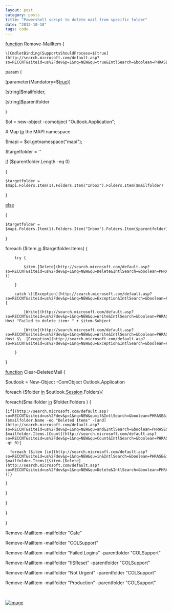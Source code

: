 ```yaml
---
layout: post
category: posts
title: "Powershell script to delete mail from specific folder"
date: "2012-10-18"
tags: code
---
```


[function](http://search.microsoft.com/default.asp?so=RECCNT&siteid=us%2Fdev&p=1&nq=NEW&qu=function&IntlSearch=&boolean=PHRASE&ig=01&i=09&i=99)         Remove-MailItem {            

	\[CmdletBinding(SupportsShouldProcess=$[true](http://search.microsoft.com/default.asp?so=RECCNT&siteid=us%2Fdev&p=1&nq=NEW&qu=true&IntlSearch=&boolean=PHRASE&ig=01&i=09&i=99))\]            

param (            

 \[parameter(Mandatory=$[true](http://search.microsoft.com/default.asp?so=RECCNT&siteid=us%2Fdev&p=1&nq=NEW&qu=true&IntlSearch=&boolean=PHRASE&ig=01&i=09&i=99))\]            

 \[string\]$mailfolder,                    

 \[string\]$parentfolder                                 

)            

$ol = new-object -comobject "Outlook.Application";

\# Map [to](http://search.microsoft.com/default.asp?so=RECCNT&siteid=us%2Fdev&p=1&nq=NEW&qu=to&IntlSearch=&boolean=PHRASE&ig=01&i=09&i=99) the MAPI namespace

$mapi = $ol.getnamespace("mapi");

$targetfolder  = ''

[if](http://search.microsoft.com/default.asp?so=RECCNT&siteid=us%2Fdev&p=1&nq=NEW&qu=if&IntlSearch=&boolean=PHRASE&ig=01&i=09&i=99) ($parentfolder.Length -eq 0)

{

	$targetfolder = $mapi.Folders.Item(1).Folders.Item("Inbox").Folders.Item($mailfolder)

}

[else](http://search.microsoft.com/default.asp?so=RECCNT&siteid=us%2Fdev&p=1&nq=NEW&qu=else&IntlSearch=&boolean=PHRASE&ig=01&i=09&i=99)

{

	$targetfolder = $mapi.Folders.Item(1).Folders.Item("Inbox").Folders.Item($parentfolder).Folders.Item($mailfolder)

}

foreach ($item [in](http://search.microsoft.com/default.asp?so=RECCNT&siteid=us%2Fdev&p=1&nq=NEW&qu=in&IntlSearch=&boolean=PHRASE&ig=01&i=09&i=99) $targetfolder.Items)  {     

		try {

			$item.[Delete](http://search.microsoft.com/default.asp?so=RECCNT&siteid=us%2Fdev&p=1&nq=NEW&qu=Delete&IntlSearch=&boolean=PHRASE&ig=01&i=09&i=99)()       

		}

		catch \[[Exception](http://search.microsoft.com/default.asp?so=RECCNT&siteid=us%2Fdev&p=1&nq=NEW&qu=Exception&IntlSearch=&boolean=PHRASE&ig=01&i=09&i=99)\]{

			[Write](http://search.microsoft.com/default.asp?so=RECCNT&siteid=us%2Fdev&p=1&nq=NEW&qu=Write&IntlSearch=&boolean=PHRASE&ig=01&i=09&i=99)\-Host "Failed to delete item: " + $item.Subject

			[Write](http://search.microsoft.com/default.asp?so=RECCNT&siteid=us%2Fdev&p=1&nq=NEW&qu=Write&IntlSearch=&boolean=PHRASE&ig=01&i=09&i=99)\-Host $\_.[Exception](http://search.microsoft.com/default.asp?so=RECCNT&siteid=us%2Fdev&p=1&nq=NEW&qu=Exception&IntlSearch=&boolean=PHRASE&ig=01&i=09&i=99).ToString()

		}

}

[function](http://search.microsoft.com/default.asp?so=RECCNT&siteid=us%2Fdev&p=1&nq=NEW&qu=function&IntlSearch=&boolean=PHRASE&ig=01&i=09&i=99) Clear-DeletedMail {            

$outlook = New-Object -ComObject Outlook.Application            

foreach ($folder [in](http://search.microsoft.com/default.asp?so=RECCNT&siteid=us%2Fdev&p=1&nq=NEW&qu=in&IntlSearch=&boolean=PHRASE&ig=01&i=09&i=99) $outlook.[Session](http://search.microsoft.com/default.asp?so=RECCNT&siteid=us%2Fdev&p=1&nq=NEW&qu=Session&IntlSearch=&boolean=PHRASE&ig=01&i=09&i=99).Folders){            

  foreach($mailfolder [in](http://search.microsoft.com/default.asp?so=RECCNT&siteid=us%2Fdev&p=1&nq=NEW&qu=in&IntlSearch=&boolean=PHRASE&ig=01&i=09&i=99) $folder.Folders ) {            

    [if](http://search.microsoft.com/default.asp?so=RECCNT&siteid=us%2Fdev&p=1&nq=NEW&qu=if&IntlSearch=&boolean=PHRASE&ig=01&i=09&i=99) ($mailfolder.Name -eq "Deleted Items" -[and](http://search.microsoft.com/default.asp?so=RECCNT&siteid=us%2Fdev&p=1&nq=NEW&qu=and&IntlSearch=&boolean=PHRASE&ig=01&i=09&i=99) $mailfolder.Items.[Count](http://search.microsoft.com/default.asp?so=RECCNT&siteid=us%2Fdev&p=1&nq=NEW&qu=Count&IntlSearch=&boolean=PHRASE&ig=01&i=09&i=99) -gt 0){            

      foreach ($item [in](http://search.microsoft.com/default.asp?so=RECCNT&siteid=us%2Fdev&p=1&nq=NEW&qu=in&IntlSearch=&boolean=PHRASE&ig=01&i=09&i=99) $mailfolder.Items){$item.[Delete](http://search.microsoft.com/default.asp?so=RECCNT&siteid=us%2Fdev&p=1&nq=NEW&qu=Delete&IntlSearch=&boolean=PHRASE&ig=01&i=09&i=99)()}            

    }               

  }             

}            

}

}

Remove-MailItem -mailfolder "Cafe"

Remove-MailItem -mailfolder "COLSupport"

Remove-MailItem -mailfolder "Failed Logins" -parentfolder "COLSupport"

Remove-MailItem -mailfolder "IISReset" -parentfolder "COLSupport"

Remove-MailItem -mailfolder "Not Urgent" -parentfolder "COLSupport"

Remove-MailItem -mailfolder "Production" -parentfolder "COLSupport"

 

[![image](images/image.axd?picture=image_thumb_41.png "image")](/blog/image.axd?picture=image_41.png)

